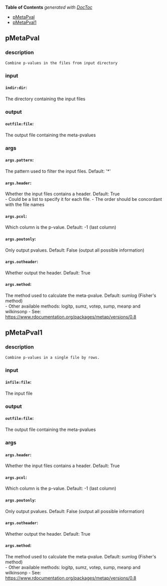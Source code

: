 <!-- START doctoc generated TOC please keep comment here to allow auto update -->
<!-- DON'T EDIT THIS SECTION, INSTEAD RE-RUN doctoc TO UPDATE -->
**Table of Contents**  *generated with [DocToc](https://github.com/thlorenz/doctoc)*

- [pMetaPval](#pmetapval)
- [pMetaPval1](#pmetapval1)

<!-- END doctoc generated TOC please keep comment here to allow auto update -->


## pMetaPval

### description
	Combine p-values in the files from input directory

### input
#### `indir:dir`:
 The directory containing the input files  

### output
#### `outfile:file`:
 The output file containing the meta-pvalues  

### args
#### `args.pattern`:
 The pattern used to filter the input files. Default: '*'  
#### `args.header`:
 Whether the input files contains a header. Default: True  
		- Could be a list to specify it for each file.
		- The order should be concordant with the file names
#### `args.pcol`:
 Which column is the p-value. Default: -1 (last column)  
#### `args.poutonly`:
 Only output pvalues. Default: False (output all possible information)  
#### `args.outheader`:
 Whether output the header. Default: True  
#### `args.method`:
 The method used to calculate the meta-pvalue. Default: sumlog (Fisher's method)  
		- Other available methods: logitp, sumz, votep, sump, meanp and wilkinsonp
		- See: https://www.rdocumentation.org/packages/metap/versions/0.8

## pMetaPval1

### description
	Combine p-values in a single file by rows.

### input
#### `infile:file`:
 The input file  

### output
#### `outfile:file`:
 The output file containing the meta-pvalues  

### args
#### `args.header`:
 Whether the input files contains a header. Default: True  
#### `args.pcol`:
 Which column is the p-value. Default: -1 (last column)  
#### `args.poutonly`:
 Only output pvalues. Default: False (output all possible information)  
#### `args.outheader`:
 Whether output the header. Default: True  
#### `args.method`:
 The method used to calculate the meta-pvalue. Default: sumlog (Fisher's method)  
		- Other available methods: logitp, sumz, votep, sump, meanp and wilkinsonp
		- See: https://www.rdocumentation.org/packages/metap/versions/0.8
